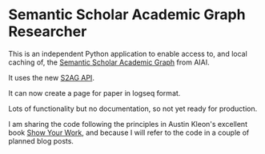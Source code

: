 # Semantic Scholar Academic Graph Researcher

This is an independent Python application to enable access to, and local caching of,
the [Semantic Scholar Academic Graph](https://www.semanticscholar.org/me/research) from AIAI.

It uses the new [S2AG API](https://api.semanticscholar.org/api-docs/graph).

It can now create a page for paper in logseq format.

Lots of functionality but no documentation, so not yet ready for production.

I am sharing the code following the principles in Austin Kleon's excellent book
[Show Your Work](https://amazon.co.uk/Show-Your-Work-Getting-Discovered/dp/076117897X/),
and because I will refer to the code in a couple of planned blog posts.